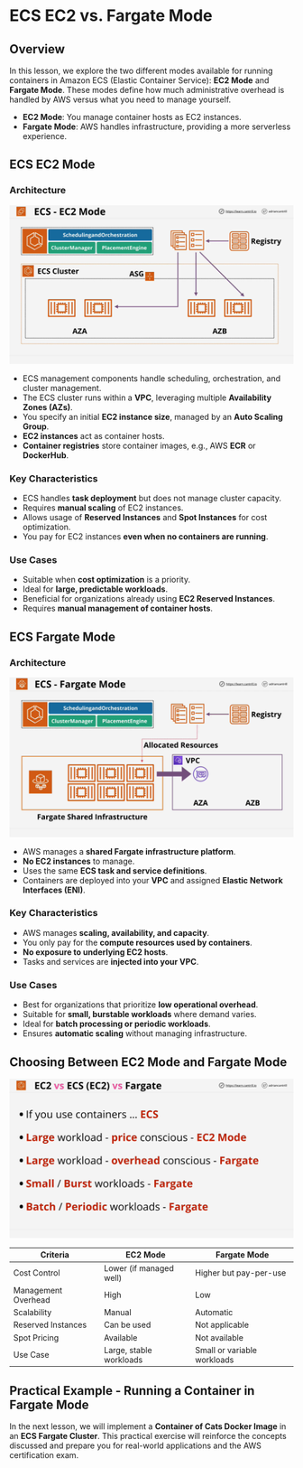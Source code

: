 # ECS EC2 vs. Fargate Mode

## Overview

In this lesson, we explore the two different modes available for running containers in Amazon ECS (Elastic Container Service): **EC2 Mode** and **Fargate Mode**. These modes define how much administrative overhead is handled by AWS versus what you need to manage yourself.

- **EC2 Mode**: You manage container hosts as EC2 instances.
- **Fargate Mode**: AWS handles infrastructure, providing a more serverless experience.

## ECS EC2 Mode

### Architecture

![alt text](./Images/image-8.png)

- ECS management components handle scheduling, orchestration, and cluster management.
- The ECS cluster runs within a **VPC**, leveraging multiple **Availability Zones (AZs)**.
- You specify an initial **EC2 instance size**, managed by an **Auto Scaling Group**.
- **EC2 instances** act as container hosts.
- **Container registries** store container images, e.g., AWS **ECR** or **DockerHub**.

### Key Characteristics

- ECS handles **task deployment** but does not manage cluster capacity.
- Requires **manual scaling** of EC2 instances.
- Allows usage of **Reserved Instances** and **Spot Instances** for cost optimization.
- You pay for EC2 instances **even when no containers are running**.

### Use Cases

- Suitable when **cost optimization** is a priority.
- Ideal for **large, predictable workloads**.
- Beneficial for organizations already using **EC2 Reserved Instances**.
- Requires **manual management of container hosts**.

## ECS Fargate Mode

### Architecture

![alt text](./Images/image-9.png)

- AWS manages a **shared Fargate infrastructure platform**.
- **No EC2 instances** to manage.
- Uses the same **ECS task and service definitions**.
- Containers are deployed into your **VPC** and assigned **Elastic Network Interfaces (ENI)**.

### Key Characteristics

- AWS manages **scaling, availability, and capacity**.
- You only pay for the **compute resources used by containers**.
- **No exposure to underlying EC2 hosts**.
- Tasks and services are **injected into your VPC**.

### Use Cases

- Best for organizations that prioritize **low operational overhead**.
- Suitable for **small, burstable workloads** where demand varies.
- Ideal for **batch processing or periodic workloads**.
- Ensures **automatic scaling** without managing infrastructure.

## Choosing Between EC2 Mode and Fargate Mode

![alt text](./Images/image-10.png)

| Criteria            | EC2 Mode                | Fargate Mode                |
| ------------------- | ----------------------- | --------------------------- |
| Cost Control        | Lower (if managed well) | Higher but pay-per-use      |
| Management Overhead | High                    | Low                         |
| Scalability         | Manual                  | Automatic                   |
| Reserved Instances  | Can be used             | Not applicable              |
| Spot Pricing        | Available               | Not available               |
| Use Case            | Large, stable workloads | Small or variable workloads |

## Practical Example - Running a Container in Fargate Mode

In the next lesson, we will implement a **Container of Cats Docker Image** in an **ECS Fargate Cluster**. This practical exercise will reinforce the concepts discussed and prepare you for real-world applications and the AWS certification exam.
